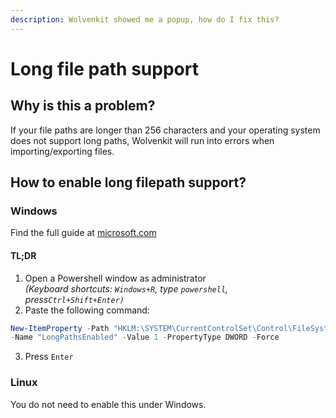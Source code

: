 ```yaml
---
description: Wolvenkit showed me a popup, how do I fix this?
---
```


# Long file path support

## Why is this a problem?

If your file paths are longer than 256 characters and your operating system does not support long paths, Wolvenkit will run into errors when importing/exporting files.&#x20;

## How to enable long filepath support?

### Windows

Find the full guide at [microsoft.com](https://learn.microsoft.com/en-us/windows/win32/fileio/maximum-file-path-limitation?tabs=registry#enable-long-paths-in-windows-10-version-1607-and-later)

#### TL;DR

1. Open a Powershell window as administrator \
   _(Keyboard shortcuts: `Windows+R`, type `powershell`, press`Ctrl+Shift+Enter)`_
2. Paste the following command:

```powershell
New-ItemProperty -Path "HKLM:\SYSTEM\CurrentControlSet\Control\FileSystem" `
-Name "LongPathsEnabled" -Value 1 -PropertyType DWORD -Force
```

3. Press `Enter`

### Linux

You do not need to enable this under Windows.
